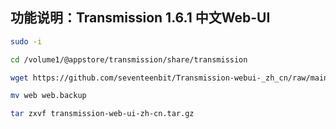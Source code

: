 ## 功能说明：Transmission 1.6.1 中文Web-UI

```bash
sudo -i
```

```bash
cd /volume1/@appstore/transmission/share/transmission
```

```bash
wget https://github.com/seventeenbit/Transmission-webui-_zh_cn/raw/main/transmission-web-ui-zh-cn.tar.gz
```

```bash
mv web web.backup
```

```bash
tar zxvf transmission-web-ui-zh-cn.tar.gz
```
